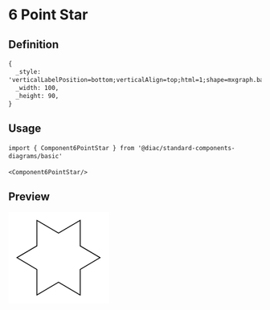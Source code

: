 # 6 Point Star

## Definition

```
{
  _style: 'verticalLabelPosition=bottom;verticalAlign=top;html=1;shape=mxgraph.basic.6_point_star',
  _width: 100,
  _height: 90,
}
```

## Usage

```
import { Component6PointStar } from '@diac/standard-components-diagrams/basic'

<Component6PointStar/>
```

## Preview

<img src="./component-6-point-star.png" width="200"/>
